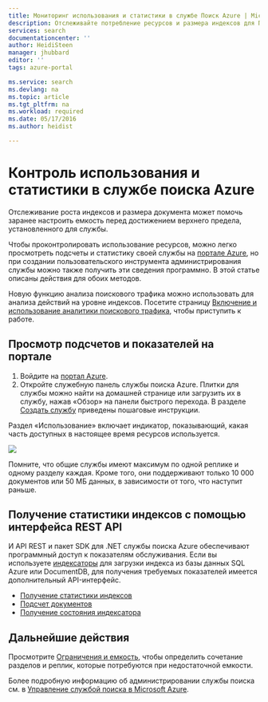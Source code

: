 ```yaml
---
title: Мониторинг использования и статистики в службе Поиск Azure | Microsoft Docs
description: Отслеживайте потребление ресурсов и размера индексов для Поиска Azure, размещенной облачной службы поиска в Microsoft Azure.
services: search
documentationcenter: ''
author: HeidiSteen
manager: jhubbard
editor: ''
tags: azure-portal

ms.service: search
ms.devlang: na
ms.topic: article
ms.tgt_pltfrm: na
ms.workload: required
ms.date: 05/17/2016
ms.author: heidist

---
```

# Контроль использования и статистики в службе поиска Azure
Отслеживание роста индексов и размера документа может помочь заранее настроить емкость перед достижением верхнего предела, установленного для службы.

Чтобы проконтролировать использование ресурсов, можно легко просмотреть подсчеты и статистику своей службы на [портале Azure](https://portal.azure.com), но при создании пользовательского инструмента администрирования службы можно также получить эти сведения программно. В этой статье описаны действия для обоих методов.

Новую функцию анализа поискового трафика можно использовать для анализа действий на уровне индексов. Посетите страницу [Включение и использование аналитики поискового трафика](search-traffic-analytics.md), чтобы приступить к работе.

## Просмотр подсчетов и показателей на портале
1. Войдите на [портал Azure](https://portal.azure.com).
2. Откройте служебную панель службы поиска Azure. Плитки для службы можно найти на домашней странице или загрузить их в службу, нажав «Обзор» на панели быстрого перехода. В разделе [Создать службу](search-create-service-portal.md) приведены пошаговые инструкции.

Раздел «Использование» включает индикатор, показывающий, какая часть доступных в настоящее время ресурсов используется.

  ![][1]

Помните, что общие службы имеют максимум по одной реплике и одному разделу каждая. Кроме того, они поддерживают только 10 000 документов или 50 МБ данных, в зависимости от того, что наступит раньше.

## Получение статистики индексов с помощью интерфейса REST API
И API REST и пакет SDK для .NET службы поиска Azure обеспечивают программный доступ к показателям обслуживания. Если вы используете [индексаторы](https://msdn.microsoft.com/library/azure/dn946891.aspx) для загрузки индекса из базы данных SQL Azure или DocumentDB, для получения требуемых показателей имеется дополнительный API-интерфейс.

* [Получение статистики индексов](https://msdn.microsoft.com/library/azure/dn798942.aspx)
* [Подсчет документов](https://msdn.microsoft.com/library/azure/dn798924.aspx)
* [Получение состояния индексатора](https://msdn.microsoft.com/library/azure/dn946884.aspx)

## Дальнейшие действия
Просмотрите [Ограничения и емкость](search-limits-quotas-capacity.md), чтобы определить сочетание разделов и реплик, которые потребуются при недостаточной емкости.

Более подробную информацию об администрировании службы поиска см. в [Управление службой поиска в Microsoft Azure](search-manage.md).

<!--Image references-->
[1]: ./media/search-monitor-usage/AzureSearch-Monitor1.PNG






<!---HONumber=AcomDC_0914_2016-->